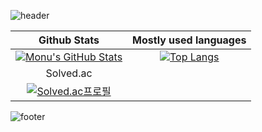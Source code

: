 ![header](https://capsule-render.vercel.app/api?type=waving&color=gradient&height=300&section=header&text=Dahui-Kim%20&fontSize=90)


|Github Stats|Mostly used languages|
|:----:|:----:|
|[![Monu's GitHub Stats](https://github-readme-stats.vercel.app/api?username=KimDahui42&count_private=true&show_icons=true&theme=radical)](https://github.com/anuraghazra/github-readme-stats)|[![Top Langs](https://github-readme-stats.vercel.app/api/top-langs/?username=KimDahui42&layout=compact&theme=radical&exclude_repo=KimDahui42.github.io&count_private=true)](https://github.com/anuraghazra/github-readme-stats)|
|Solved.ac|
|[![Solved.ac프로필](http://mazassumnida.wtf/api/v2/generate_badge?boj=kkddiiock)](https://solved.ac/profile/kkddiiock)|






![footer](https://capsule-render.vercel.app/api?type=waving&reversal=true&color=gradient&section=footer)
